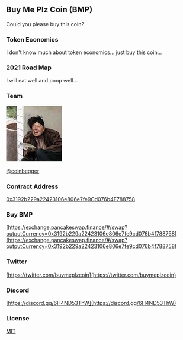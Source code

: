 ## Buy Me Plz Coin (BMP)
Could you please buy this coin?

### Token Economics
I don't know much about token economics... just buy this coin...

### 2021 Road Map
I will eat well and poop well...

### Team
![@coinbegger](coinbegger.jpg)

[@coinbegger](http://github.com/coinbegger)

### Contract Address
[0x3192b229a22423106e806e7fe9Cd076b4F788758](https://bscscan.com/token/0x3192b229a22423106e806e7fe9Cd076b4F788758)

### Buy BMP
[https://exchange.pancakeswap.finance/#/swap?outputCurrency=0x3192b229a22423106e806e7fe9cd076b4f788758](https://exchange.pancakeswap.finance/#/swap?outputCurrency=0x3192b229a22423106e806e7fe9cd076b4f788758)

### Twitter
[https://twitter.com/buymeplzcoin](https://twitter.com/buymeplzcoin)

### Discord
[https://discord.gg/6H4ND53ThW](https://discord.gg/6H4ND53ThW)

### License
[MIT](https://github.com/buymeplzcoin/buymeplzcoin.github.io/blob/main/LICENSE)